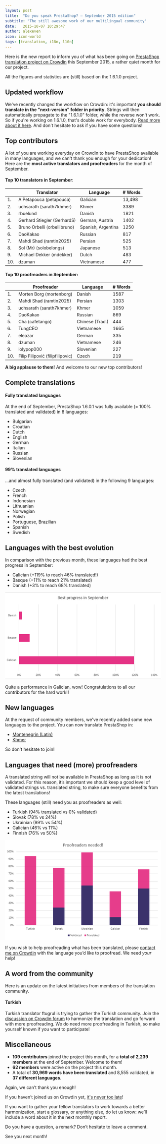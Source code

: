 ```yaml
---
layout: post
title:  "Do you speak PrestaShop? – September 2015 edition"
subtitle: "The still awesome work of our multilingual community"
date:   2015-10-07 10:29:47
author: alexeven
icon: icon-world
tags: [translation, i18n, l10n]
---
```



Here is the new report to inform you of what has been going on [PrestaShop translation project on Crowdin](https://crowdin.com/project/prestashop-official) this September 2015, a rather quiet month for our project.

All the figures and statistics are (still) based on the 1.6.1.0 project.


## Updated workflow

We've recently changed the workflow on Crowdin: it's important **you should translate in the "next-version" folder in priority**.
Strings will then automatically propagate to the "1.6.1.0" folder, while the reverse won't work. So if you're working on 1.6.1.0, that's double work for everybody.
[Read more about it here](http://build.prestashop.com/news/do-you-speak-prestashop-july-2015-edition/). And don't hesitate to ask if you have some questions!


## Top contributors

A lot of you are working everyday on Crowdin to have PrestaShop available in many languages, and we can't thank you enough for your dedication! Here are the **most active translators and proofreaders** for the month of September.

#### Top 10 translators in September:

| |Translator | Language | # Words
|-|---------- | -------- | ----------------
 1. | A Petapouca (petapouca) | Galician  |13,498
 2. | uchsarath (sarath7khmer) | Khmer |3389
 3. | rbuelund | Danish| 1821
 4. | Gerhard Stiegler (GerhardS) | German, Austria |1402
 5. | Bruno Orbelli (orbellibruno) | Spanish, Argentina | 1250
 6. | DaoKakao | Russian |817
 7. | Mahdi Shad (ramtin2025) | Persian |525
 8. | Sol (Mr) (solobelongs) | Japanese |513
 9. | Michael Dekker (mdekker) | Dutch |483
10. | dzuman | Vietnamese  |477


#### Top 10 proofreaders in September:

| | Proofreader | Language | # Words
|-| ---------- | -------- | ----------------
 1. | Morten Borg (mortenborg) | Danish |1587
 2. | Mahdi Shad (ramtin2025) | Persian |1303
 3. | uchsarath (sarath7khmer) | Khmer | 1059
 4. | DaoKakao | Russian | 869
 5. | Cha (cafetango) | Chinese (Trad.) |444
 6. | TungCEO | Vietnamese |1665
 7. | eleazar | German |335
 8. | dzuman | Vietnamese |246
 9. | lolypop000 | Slovenian |227
10. | Filip Filipović (filipfilipovic) | Czech |219

**A big applause to them!** And welcome to our new top contributors!


## Complete translations

#### Fully translated languages

At the end of September, PrestaShop 1.6.0.1 was fully available (= 100% translated and validated) in 8 languages:

* Bulgarian
* Croatian
* Dutch
* English
* German
* Italian
* Russian
* Slovenian


#### 99% translated languages

…and almost fully translated (and validated) in the following 9 languages:


* Czech
* French
* Indonesian
* Lithuanian
* Norwegian
* Polish
* Portuguese, Brazilian
* Spanish
* Swedish



## Languages with the best evolution

In comparison with the previous month, these languages had the best progress in September:

* Galician (+119% to reach 46% translated!)
* Basque (+11% to reach 21% translated)
* Danish (+3% to reach 68% translated)

![September 2015 best translation progress](/assets/images/2015/10/Build_Crowdin_progress_sept15.png)

Quite a performance in Galician, wow!
Congratulations to all our contributors for the hard work!!

## New languages

At the request of community members, we've recently added some new languages to the project.
You can now translate PrestaShop in:

* [Montenegrin (Latin)](https://crowdin.com/project/prestashop-official/me)
* [Khmer](https://crowdin.com/project/prestashop-official/km)

So don't hesitate to join!

## Languages that need (more) proofreaders

A translated string will not be available in PrestaShop as long as it is not validated. For this reason, it’s important we should keep a good level of validated strings vs. translated string, to make sure everyone benefits from the latest translations!

These languages (still) need you as proofreaders as well:

* Turkish (94% translated vs 0% validated)
* Slovak (78% vs 24%)
* Ukrainian (99% vs 54%)
* Galician (46% vs 11%)
* Finnish (76% vs 50%)


![September 2015 best translation progress](/assets/images/2015/10/Build_Crowdin_proofreading_sept15.png)

If you wish to help proofreading what has been translated, please [contact me on Crowdin](https://crowdin.com/profile/alex-even) with the language you’d like to proofread. We need *your* help!



## A word from the community

Here is an update on the latest initiatives from members of the translation community.

#### Turkish
Turkish translator ftugrul is trying to gather the Turkish community. Join the [discussion on Crowdin forum](https://crowdin.com/project/prestashop-official/discussions/210) to harmonize the translation and go forward with more proofreading. We do need more proofreading in Turkish, so make yourself known if you want to participate!


## Miscellaneous
* **109 contributors** joined the project this month, for a **total of 2,239 members** at the end of September. Welcome to them!
* **62 members** were active on the project this month.
* A total of **30,969 words have been translated** and 8,555 validated, in **37 different languages**.

Again, we can’t thank you enough!

If you haven’t joined us on Crowdin yet, [it's never too late](https://crowdin.com/project/prestashop-official)!

If you want to gather your fellow translators to work towards a better harmonization, start a glossary, or anything else, do let us know: we’ll include a word about it in the next monthly report.

Do you have a question, a remark? Don’t hesitate to leave a comment.

See you next month!
